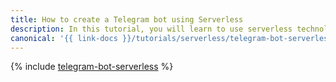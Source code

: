 ```yaml
---
title: How to create a Telegram bot using Serverless
description: In this tutorial, you will learn to use serverless technologies to create a Telegram bot that will respond to chat messages.
canonical: '{{ link-docs }}/tutorials/serverless/telegram-bot-serverless'
---
```


{% include [telegram-bot-serverless](../../_tutorials/serverless/telegram-bot-serverless.md) %}